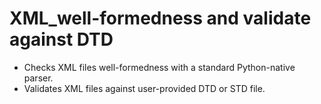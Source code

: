 # XML_well-formedness and validate against DTD
- Checks XML files well-formedness with a standard Python-native parser.
- Validates XML files against user-provided DTD or STD file.
